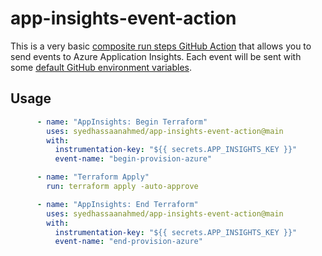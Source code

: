 # app-insights-event-action
This is a very basic [composite run steps GitHub Action](https://docs.github.com/en/actions/creating-actions/creating-a-composite-run-steps-action) that allows you to send events to Azure Application Insights. Each event will be sent with some [default GitHub environment variables](https://docs.github.com/en/actions/reference/environment-variables#default-environment-variables).

## Usage
```yaml
      - name: "AppInsights: Begin Terraform"
        uses: syedhassaanahmed/app-insights-event-action@main
        with:
          instrumentation-key: "${{ secrets.APP_INSIGHTS_KEY }}"
          event-name: "begin-provision-azure"

      - name: "Terraform Apply"
        run: terraform apply -auto-approve

      - name: "AppInsights: End Terraform"
        uses: syedhassaanahmed/app-insights-event-action@main
        with:
          instrumentation-key: "${{ secrets.APP_INSIGHTS_KEY }}"
          event-name: "end-provision-azure"
```